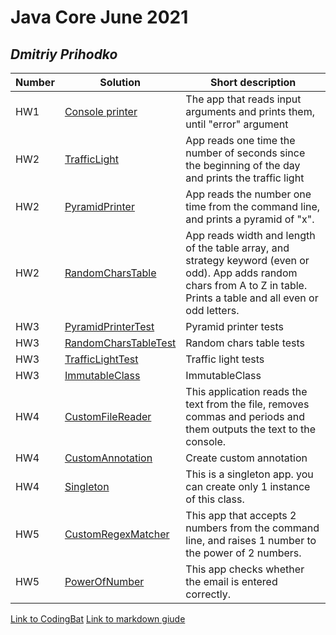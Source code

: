 # Java Core June 2021

## *Dmitriy Prihodko*

| Number | Solution  | Short description
| --- | --- | --- |
| HW1 | [Console printer](https://github.com/NikolaevArtem/Java_Core_June_2021/blob/feature/DmitriyPrihodko/src/main/java/homework_1) | The app that reads input arguments and prints them, until "error" argument |
| HW2 | [TrafficLight](https://github.com/NikolaevArtem/Java_Core_June_2021/tree/feature/DmitriyPrihodko/src/main/java/homework_2/traffic_light) | App reads one time the number of seconds since the beginning of the day and prints the traffic light|
| HW2 | [PyramidPrinter](https://github.com/NikolaevArtem/Java_Core_June_2021/tree/feature/DmitriyPrihodko/src/main/java/homework_2/pyramid_printer) | App reads the number one time from the command line, and prints a pyramid of "x". |
| HW2 | [RandomCharsTable](https://github.com/NikolaevArtem/Java_Core_June_2021/tree/feature/DmitriyPrihodko/src/main/java/homework_2/random_chars_table) | App reads width and length of the table array, and strategy keyword (even or odd). App adds random chars from A to Z in table. Prints a table and all even or odd letters.  |
| HW3 | [PyramidPrinterTest](https://github.com/NikolaevArtem/Java_Core_June_2021/tree/feature/DmitriyPrihodko/src/test/java/homework_2/pyramid_printer) | Pyramid printer tests |
| HW3 | [RandomCharsTableTest](https://github.com/NikolaevArtem/Java_Core_June_2021/tree/feature/DmitriyPrihodko/src/test/java/homework_2/random_chars_table) | Random chars table tests |
| HW3 | [TrafficLightTest](https://github.com/NikolaevArtem/Java_Core_June_2021/tree/feature/DmitriyPrihodko/src/test/java/homework_2/traffic_light) | Traffic light tests|
| HW3 | [ImmutableClass](https://github.com/NikolaevArtem/Java_Core_June_2021/tree/feature/DmitriyPrihodko/src/test/java/homework_3/ImmutableClass) | ImmutableClass|
| HW4 | [CustomFileReader](https://github.com/NikolaevArtem/Java_Core_June_2021/tree/feature/DmitriyPrihodko/src/test/java/homework_4/custom_file_reader) | This application reads the text from the file, removes commas and periods and them outputs the text to the console. |
| HW4 | [CustomAnnotation](https://github.com/NikolaevArtem/Java_Core_June_2021/tree/feature/DmitriyPrihodko/src/test/java/homework_4/custom_annotation) | Create custom annotation|
| HW4 | [Singleton](https://github.com/NikolaevArtem/Java_Core_June_2021/tree/feature/DmitriyPrihodko/src/test/java/homework_4/singleton) | This is a singleton app. you can create only 1 instance of this class.|
| HW5 | [CustomRegexMatcher](https://github.com/NikolaevArtem/Java_Core_June_2021/tree/feature/DmitriyPrihodko/src/test/java/homework_5/custom_regex_matcher) | This app that accepts 2 numbers from the command line, and raises 1 number to the power of 2 numbers.|
| HW5 | [PowerOfNumber](https://github.com/NikolaevArtem/Java_Core_June_2021/tree/feature/DmitriyPrihodko/src/test/java/homework_4/power_of_number) | This app checks whether the email is entered correctly.|


[Link to CodingBat](https://codingbat.com/done?user=bomba_25@mail.ru&tag=8601275236)
[Link to markdown giude](https://github.com/adam-p/markdown-here/wiki/Markdown-Cheatsheet)
